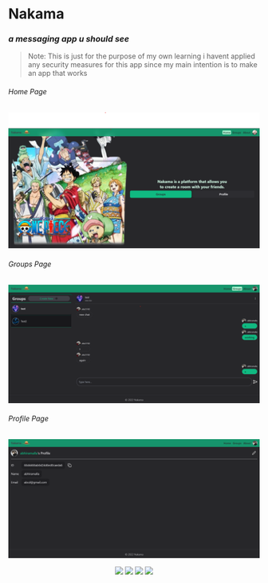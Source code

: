 # Nakama
### *a messaging app u should see*
> Note: This is just for the purpose of my own learning i havent applied any security measures for this app since my main intention is to make an app that works

###### Home Page
![Home Page Image](./images/home.png)
###### Groups Page
![Home Page Image](./images/groups.png)
###### Profile Page
![Home Page Image](./images/profile.png)

<p align="center">
  <img src="./images/mHome"/>
  <img src="./images/mGroups"/>
  <img src="./images/mGroup"/>
  <img src="./images/mProfile"/>
</p>
